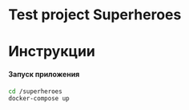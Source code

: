 # Test project Superheroes

# Инструкции
#### Запуск приложения
```bash
cd /superheroes  
docker-compose up 
```

